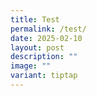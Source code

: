 ```yaml
---
title: Test
permalink: /test/
date: 2025-02-10
layout: post
description: ""
image: ""
variant: tiptap
---
```

